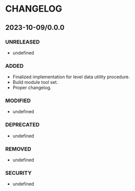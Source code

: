 #	CHANGELOG

##	2023-10-09/0.0.0

###	UNRELEASED
- undefined

###	ADDED
- Finalized implementation for level data utility procedure.
- Build module tool set.
- Proper changelog.

###	MODIFIED
- undefined

###	DEPRECATED
- undefined

###	REMOVED
- undefined

###	SECURITY
- undefined
